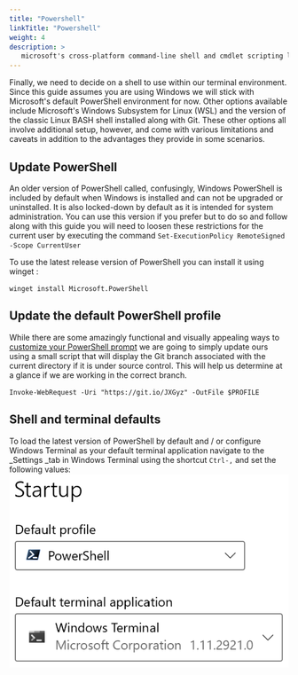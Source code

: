 ```yaml
---
title: "Powershell"
linkTitle: "Powershell"
weight: 4
description: >
   microsoft's cross-platform command-line shell and cmdlet scripting language 
---
```


Finally, we need to decide on a shell to use within our terminal environment. Since this guide assumes you are using Windows we will stick with Microsoft's default PowerShell environment for now. Other options available include Microsoft's Windows Subsystem for Linux (WSL) and the version of the classic Linux BASH shell installed along with Git. These other options all involve additional setup, however, and come with various limitations and caveats in addition to the advantages they provide in some scenarios.

## Update PowerShell

An older version of PowerShell called, confusingly, Windows PowerShell is included by default when Windows is installed and can not be upgraded or uninstalled. It is also locked-down by default as it is intended for system administration. You can use this version if you prefer but to do so and follow along with this guide you will need to loosen these restrictions for the current user by executing the command `Set-ExecutionPolicy RemoteSigned -Scope CurrentUser`

To use the latest release version of PowerShell you can install it using winget :

```
winget install Microsoft.PowerShell
```

## Update the default PowerShell profile

While there are some amazingly functional and visually appealing ways to [customize your PowerShell prompt](https://www.hanselman.com/blog/my-ultimate-powershell-prompt-with-oh-my-posh-and-the-windows-terminal) we are going to simply update ours using a small script that will display the Git branch associated with the current directory if it is under source control. This will help us determine at a glance if we are working in the correct branch.

```
Invoke-WebRequest -Uri "https://git.io/JXGyz" -OutFile $PROFILE
```

## Shell and terminal defaults

To load the latest version of PowerShell by default and / or configure Windows Terminal as your default terminal application navigate to the _Settings _tab in Windows Terminal using the shortcut `Ctrl-,` and set the following values:
![Windows Terminal](WindowsTerminal-Defaults.png)
